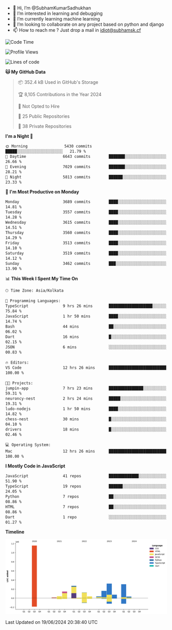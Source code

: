 - 👋 Hi, I’m @SubhamKumarSadhukhan
- 👀 I’m interested in learning and debugging
- 🌱 I’m currently learning machine learning
- 💞️ I’m looking to collaborate on any project based on python and django
- 📫 How to reach me ?
      Just drop a mail in idiot@subhamsk.cf

<!---
SubhamKumarSadhukhan/SubhamKumarSadhukhan is a ✨ special ✨ repository because its `README.md` (this file) appears on your GitHub profile.
You can click the Preview link to take a look at your changes.
--->


<!--START_SECTION:waka-->
![Code Time](http://img.shields.io/badge/Code%20Time-2%2C246%20hrs%2032%20mins-blue)

![Profile Views](http://img.shields.io/badge/Profile%20Views-3-blue)

![Lines of code](https://img.shields.io/badge/From%20Hello%20World%20I%27ve%20Written-2.7%20million%20lines%20of%20code-blue)

**🐱 My GitHub Data** 

> 📦 352.4 kB Used in GitHub's Storage 
 > 
> 🏆 8,105 Contributions in the Year 2024
 > 
> 🚫 Not Opted to Hire
 > 
> 📜 25 Public Repositories 
 > 
> 🔑 38 Private Repositories 
 > 
**I'm a Night 🦉** 

```text
🌞 Morning                5430 commits        █████░░░░░░░░░░░░░░░░░░░░   21.79 % 
🌆 Daytime                6643 commits        ███████░░░░░░░░░░░░░░░░░░   26.66 % 
🌃 Evening                7029 commits        ███████░░░░░░░░░░░░░░░░░░   28.21 % 
🌙 Night                  5813 commits        ██████░░░░░░░░░░░░░░░░░░░   23.33 % 
```
📅 **I'm Most Productive on Monday** 

```text
Monday                   3689 commits        ████░░░░░░░░░░░░░░░░░░░░░   14.81 % 
Tuesday                  3557 commits        ████░░░░░░░░░░░░░░░░░░░░░   14.28 % 
Wednesday                3615 commits        ████░░░░░░░░░░░░░░░░░░░░░   14.51 % 
Thursday                 3560 commits        ████░░░░░░░░░░░░░░░░░░░░░   14.29 % 
Friday                   3513 commits        ████░░░░░░░░░░░░░░░░░░░░░   14.10 % 
Saturday                 3519 commits        ████░░░░░░░░░░░░░░░░░░░░░   14.12 % 
Sunday                   3462 commits        ███░░░░░░░░░░░░░░░░░░░░░░   13.90 % 
```


📊 **This Week I Spent My Time On** 

```text
🕑︎ Time Zone: Asia/Kolkata

💬 Programming Languages: 
TypeScript               9 hrs 26 mins       ███████████████████░░░░░░   75.84 % 
JavaScript               1 hr 50 mins        ████░░░░░░░░░░░░░░░░░░░░░   14.74 % 
Bash                     44 mins             ██░░░░░░░░░░░░░░░░░░░░░░░   06.02 % 
Dart                     16 mins             █░░░░░░░░░░░░░░░░░░░░░░░░   02.15 % 
JSON                     6 mins              ░░░░░░░░░░░░░░░░░░░░░░░░░   00.83 % 

🔥 Editors: 
VS Code                  12 hrs 26 mins      █████████████████████████   100.00 % 

🐱‍💻 Projects: 
jumpin-app               7 hrs 23 mins       ███████████████░░░░░░░░░░   59.31 % 
neuroncy-nest            2 hrs 24 mins       █████░░░░░░░░░░░░░░░░░░░░   19.31 % 
ludo-nodejs              1 hr 50 mins        ████░░░░░░░░░░░░░░░░░░░░░   14.82 % 
chess-nest               30 mins             █░░░░░░░░░░░░░░░░░░░░░░░░   04.10 % 
drivers                  18 mins             █░░░░░░░░░░░░░░░░░░░░░░░░   02.46 % 

💻 Operating System: 
Mac                      12 hrs 26 mins      █████████████████████████   100.00 % 
```

**I Mostly Code in JavaScript** 

```text
JavaScript               41 repos            █████████████░░░░░░░░░░░░   51.90 % 
TypeScript               19 repos            ██████░░░░░░░░░░░░░░░░░░░   24.05 % 
Python                   7 repos             ██░░░░░░░░░░░░░░░░░░░░░░░   08.86 % 
HTML                     7 repos             ██░░░░░░░░░░░░░░░░░░░░░░░   08.86 % 
Dart                     1 repo              ░░░░░░░░░░░░░░░░░░░░░░░░░   01.27 % 
```



**Timeline**

![Lines of Code chart](https://raw.githubusercontent.com/SubhamKumarSadhukhan/SubhamKumarSadhukhan/main/assets/bar_graph.png)


 Last Updated on 19/06/2024 20:38:40 UTC
<!--END_SECTION:waka-->
